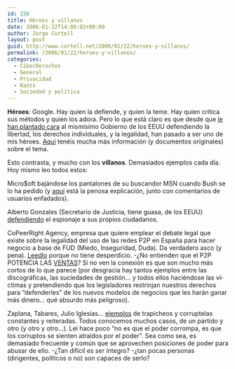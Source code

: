 ```yaml
---
id: 238
title: Héroes y villanos
date: 2006-01-22T14:08:02+00:00
author: Jorge Cortell
layout: post
guid: http://www.cortell.net/2006/01/22/heroes-y-villanos/
permalink: /2006/01/22/heroes-y-villanos/
categories:
  - CiberDerechos
  - General
  - Privacidad
  - Rants
  - Sociedad y polí­tica
---
```

**Héroes**: Google. Hay quien la defiende, y quien la teme. Hay quien critica sus métodos y quien los adora. Pero lo que está claro es que desde que [le han plantado cara](http://www.lavozdegalicia.es/inicio/noticia.jsp?TEXTO=100000085272) al mismí­simo Gobierno de los EEUU defendiendo la libertad, los derechos individuales, y la legalidad, han pasado a ser uno de mis héroes. [Aquí­](http://blog.searchenginewatch.com/blog/060119-161802) tenéis mucha más información (y documentos originales) sobre el tema.

Esto contrasta, y mucho con los **villanos**. Demasiados ejemplos cada dí­a. Hoy mismo leo todos estos:

Micro$oft bajándose los pantalones de su buscandor MSN cuando Bush se lo ha pedido (y [aquí­](http://blogs.msdn.com/msnsearch/archive/2006/01/20/515606.aspx) está la penosa explicación, junto con comentarios de usuarios enfadados).

Alberto Gonzales (Secretario de Justicia, tiene guasa, de los EEUU) [defendiendo](http://www.levante-emv.com/secciones/noticia.jsp?pIdNoticia=167994&pIdSeccion=301&pNumEjemplar=3039) el espionaje a sus propios ciudadanos.

CoPeerRight Agency, empresa que quiere emplear el debate legal que existe sobre la legalidad del uso de las redes P2P en España para hacer negocio a base de FUD (Miedo, Inseguridad, Duda). Da verdadero asco (y pena). [Leedlo](http://www.elpais.es/articulo/elpcibpor/20060119elpcibpor_2/Tes/CoPeerRight/llega/Espa%F1a/luchar/pirateria) porque no tiene desperdicio. -¿No entienden que el P2P POTENCIA LAS [VENTAS](http://www.20minutos.es/noticia/83538/0/musica/itunes/pirateria/)? Si no ven la conexión es que son mucho más cortos de lo que parece (por desgracia hay tantos ejemplos entre las discográficas, las suciedades de gestión&#8230; y todos ellos haciéndose las ví­ctimas y pretendiendo que los legisladores restrinjan nuestros derechos para &#8220;defenderles&#8221; de los nuevos modelos de negocios que les harán ganar más dinero&#8230; qué absurdo más peligroso).

Zaplana, Tabares, Julio Iglesias&#8230; [ejemplos](http://www.levante-emv.com/secciones/noticia.jsp?pIdNoticia=167959&pIdSeccion=19&pNumEjemplar=3039) de trapicheos y corruptelas constantes y reiteradas. Todos conocemos muchos casos, de un partido y otro (y otro y otro&#8230;). Leí­ hace poco &#8220;no es que el poder corrompa, es que los corruptos se sienten atraí­dos por el poder&#8221;. Sea como sea, es demasiado frecuente y común que se aprovechen posiciones de poder para abusar de ello. -¿Tan difí­cil es ser í­ntegro? -¿tan pocas personas (dirigentes, polí­ticos o no) son capaces de serlo?